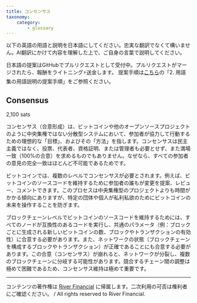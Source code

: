 ```yaml
---
title: コンセンサス
taxonomy:
    category:
        - glossary
---
```


以下の英語の用語と説明を日本語にしてください。忠実な翻訳でなくて構いません。AI翻訳にかけて内容を理解した上で、ご自身の言葉で説明してください。

日本語の提案はGitHubでプルリクエストとして受付中。プルリクエストがマージされたら、報酬をライトニング⚡️送金します。
提案手順は[こちら](https://github.com/lostinbitcoin/categories/wiki)の「2. 用語集の用語説明の提案手順」をご参照ください。

## Consensus
2,100 sats

コンセンサス（合意形成）は、ビットコインや他のオープンソースプロジェクトのように中央集権ではない分散型システムにおいて、参加者が協力して行動するための理想的な「目標」、およびその「方法」を指します。コンセンサスは民主主義ではなく、投票、代表者、資格証明、または管理者も必要とせず、また満場一致（100%の合意）を求めるものでもありません。なぜなら、すべての参加者の意見の完全一致はほとんど不可能であるためです。

ビットコインでは、複数のレベルでコンセンサスが必要とされます。例えば、ビットコインのソースコードを維持するために参加者の誰もが変更を提案、レビュー、コメントできます。このプロセスは中央集権型のプロジェクトよりも時間がかかる傾向にありますが、特定の団体や個人が私利私欲のためにビットコインの未来を操作することを防ぎます。

ブロックチェーンレベルでビットコインのソースコードを維持するためには、すべてのノードが互換性のあるコードを実行し、共通のパラメータ（例：ブロックごとに生成される新しいビットコインの数、ブロックやトランザクションの有効性）に合意する必要があります。また、ネットワークの状態（ブロックチェーンを構成するブロックやトランザクション）が正確であることにも合意する必要があります。この合意（コンセンサス）が崩れると、ネットワークが分裂し、複数のブロックチェーンに分岐する可能性があります。競合するチェーン間の調整は極めて困難であるため、コンセンサス維持は極めて重要です。

---
コンテンツの著作権は [River Financial](https://river.com/) に帰属します。二次利用の可否は権利者にご確認ください。 / All rights reserved to River Financial.
